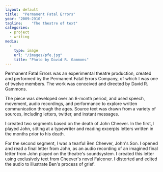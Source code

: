 ```yaml
---
layout: default
title:  "Permanent Fatal Errors"
year: "2009–2010"
tagline:    "The theatre of text"
categories:
  - project
  - writing
media:
  -
    type: image
    url: "/images/pfe.jpg"
    title: "Photo by David R. Gammons"
---
```

Permanent Fatal Errors was an experimental theatre production, created and performed by the Permanent Fatal Errors Company, of which I was one of twelve members. The work was conceived and directed by David R. Gammons.

The piece was developed over an 8-month period, and used speech, movement, audio recordings, and performance to explore written communication through the ages. Source text was drawn from a variety of sources, including letters, twitter, and instant messages.

I created two segments based on the death of John Cheever. In the first, I played John, sitting at a typewriter and reading excerpts letters written in the months prior to his death.

For the second segment, I was a tearful Ben Cheever, John's Son. I opened and read a final letter from John, as an audio recording of an imagined final letter from John played on the theatre's soundsystem. I created this letter using exclusively text from Cheever's novel Falconer. I distorted and edited the audio to illustrate Ben's process of grief.
